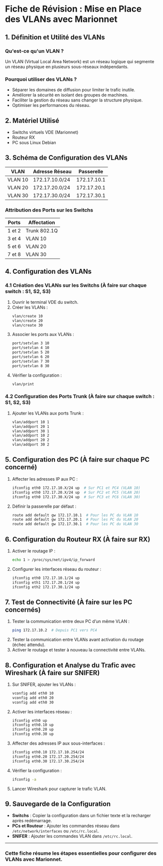 # Fiche de Révision : Mise en Place des VLANs avec Marionnet

## 1. Définition et Utilité des VLANs
### Qu'est-ce qu'un VLAN ?
Un VLAN (Virtual Local Area Network) est un réseau logique qui segmente un réseau physique en plusieurs sous-réseaux indépendants.

### Pourquoi utiliser des VLANs ?
- Séparer les domaines de diffusion pour limiter le trafic inutile.
- Améliorer la sécurité en isolant des groupes de machines.
- Faciliter la gestion du réseau sans changer la structure physique.
- Optimiser les performances du réseau.

## 2. Matériel Utilisé
- Switchs virtuels VDE (Marionnet)
- Routeur RX
- PC sous Linux Debian

## 3. Schéma de Configuration des VLANs
| VLAN | Adresse Réseau | Passerelle |
|------|--------------|------------|
| VLAN 10 | 172.17.10.0/24 | 172.17.10.1 |
| VLAN 20 | 172.17.20.0/24 | 172.17.20.1 |
| VLAN 30 | 172.17.30.0/24 | 172.17.30.1 |

### Attribution des Ports sur les Switchs
| Ports | Affectation |
|-------|------------|
| 1 et 2 | Trunk 802.1Q |
| 3 et 4 | VLAN 10 |
| 5 et 6 | VLAN 20 |
| 7 et 8 | VLAN 30 |

## 4. Configuration des VLANs
### 4.1 Création des VLANs sur les Switchs (À faire sur chaque switch : S1, S2, S3)
1. Ouvrir le terminal VDE du switch.
2. Créer les VLANs :
   ```bash
   vlan/create 10
   vlan/create 20
   vlan/create 30
   ```
3. Associer les ports aux VLANs :
   ```bash
   port/setvlan 3 10
   port/setvlan 4 10
   port/setvlan 5 20
   port/setvlan 6 20
   port/setvlan 7 30
   port/setvlan 8 30
   ```
4. Vérifier la configuration :
   ```bash
   vlan/print
   ```

### 4.2 Configuration des Ports Trunk (À faire sur chaque switch : S1, S2, S3)
1. Ajouter les VLANs aux ports Trunk :
   ```bash
   vlan/addport 10 1
   vlan/addport 20 1
   vlan/addport 30 1
   vlan/addport 10 2
   vlan/addport 20 2
   vlan/addport 30 2
   ```

## 5. Configuration des PC (À faire sur chaque PC concerné)
1. Affecter les adresses IP aux PC :
   ```bash
   ifconfig eth0 172.17.10.X/24 up  # Sur PC1 et PC4 (VLAN 10)
   ifconfig eth0 172.17.20.X/24 up  # Sur PC2 et PC5 (VLAN 20)
   ifconfig eth0 172.17.30.X/24 up  # Sur PC3 et PC6 (VLAN 30)
   ```
2. Définir la passerelle par défaut :
   ```bash
   route add default gw 172.17.10.1  # Pour les PC du VLAN 10
   route add default gw 172.17.20.1  # Pour les PC du VLAN 20
   route add default gw 172.17.30.1  # Pour les PC du VLAN 30
   ```

## 6. Configuration du Routeur RX (À faire sur RX)
1. Activer le routage IP :
   ```bash
   echo 1 > /proc/sys/net/ipv4/ip_forward
   ```
2. Configurer les interfaces réseau du routeur :
   ```bash
   ifconfig eth0 172.17.10.1/24 up
   ifconfig eth1 172.17.20.1/24 up
   ifconfig eth2 172.17.30.1/24 up
   ```

## 7. Test de Connectivité (À faire sur les PC concernés)
1. Tester la communication entre deux PC d’un même VLAN :
   ```bash
   ping 172.17.10.2  # Depuis PC1 vers PC4
   ```
2. Tester la communication entre VLANs avant activation du routage (échec attendu).
3. Activer le routage et tester à nouveau la connectivité entre VLANs.

## 8. Configuration et Analyse du Trafic avec Wireshark (À faire sur SNIFER)
1. Sur SNIFER, ajouter les VLANs :
   ```bash
   vconfig add eth0 10
   vconfig add eth0 20
   vconfig add eth0 30
   ```
2. Activer les interfaces réseau :
   ```bash
   ifconfig eth0 up
   ifconfig eth0.10 up
   ifconfig eth0.20 up
   ifconfig eth0.30 up
   ```
3. Affecter des adresses IP aux sous-interfaces :
   ```bash
   ifconfig eth0.10 172.17.10.254/24
   ifconfig eth0.20 172.17.20.254/24
   ifconfig eth0.30 172.17.30.254/24
   ```
4. Vérifier la configuration :
   ```bash
   ifconfig -a
   ```
5. Lancer Wireshark pour capturer le trafic VLAN.

## 9. Sauvegarde de la Configuration
- **Switchs** : Copier la configuration dans un fichier texte et la recharger après redémarrage.
- **PCs et Routeur** : Ajouter les commandes réseau dans `/etc/network/interfaces` ou `/etc/rc.local`.
- **SNIFER** : Ajouter les commandes VLAN dans `/etc/rc.local`.

---
### Cette fiche résume les étapes essentielles pour configurer des VLANs avec Marionnet.

